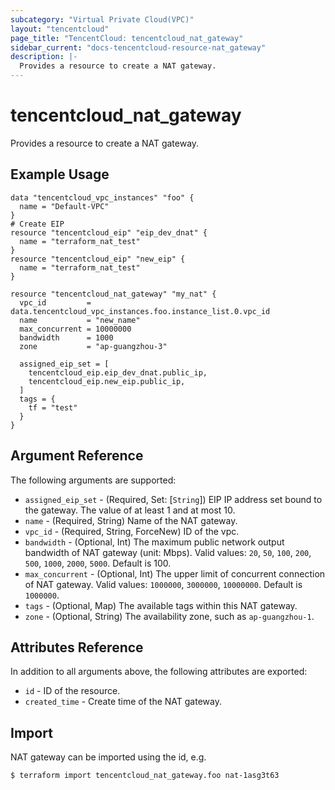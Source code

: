 ```yaml
---
subcategory: "Virtual Private Cloud(VPC)"
layout: "tencentcloud"
page_title: "TencentCloud: tencentcloud_nat_gateway"
sidebar_current: "docs-tencentcloud-resource-nat_gateway"
description: |-
  Provides a resource to create a NAT gateway.
---
```


# tencentcloud_nat_gateway

Provides a resource to create a NAT gateway.

## Example Usage

```hcl
data "tencentcloud_vpc_instances" "foo" {
  name = "Default-VPC"
}
# Create EIP
resource "tencentcloud_eip" "eip_dev_dnat" {
  name = "terraform_nat_test"
}
resource "tencentcloud_eip" "new_eip" {
  name = "terraform_nat_test"
}

resource "tencentcloud_nat_gateway" "my_nat" {
  vpc_id         = data.tencentcloud_vpc_instances.foo.instance_list.0.vpc_id
  name           = "new_name"
  max_concurrent = 10000000
  bandwidth      = 1000
  zone           = "ap-guangzhou-3"

  assigned_eip_set = [
    tencentcloud_eip.eip_dev_dnat.public_ip,
    tencentcloud_eip.new_eip.public_ip,
  ]
  tags = {
    tf = "test"
  }
}
```

## Argument Reference

The following arguments are supported:

* `assigned_eip_set` - (Required, Set: [`String`]) EIP IP address set bound to the gateway. The value of at least 1 and at most 10.
* `name` - (Required, String) Name of the NAT gateway.
* `vpc_id` - (Required, String, ForceNew) ID of the vpc.
* `bandwidth` - (Optional, Int) The maximum public network output bandwidth of NAT gateway (unit: Mbps). Valid values: `20`, `50`, `100`, `200`, `500`, `1000`, `2000`, `5000`. Default is 100.
* `max_concurrent` - (Optional, Int) The upper limit of concurrent connection of NAT gateway. Valid values: `1000000`, `3000000`, `10000000`. Default is `1000000`.
* `tags` - (Optional, Map) The available tags within this NAT gateway.
* `zone` - (Optional, String) The availability zone, such as `ap-guangzhou-1`.

## Attributes Reference

In addition to all arguments above, the following attributes are exported:

* `id` - ID of the resource.
* `created_time` - Create time of the NAT gateway.


## Import

NAT gateway can be imported using the id, e.g.

```
$ terraform import tencentcloud_nat_gateway.foo nat-1asg3t63
```

